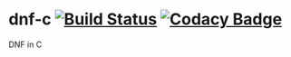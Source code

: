 # dnf-c [![Build Status](https://travis-ci.org/LukeMS/dnf-c.svg?branch=master)](https://travis-ci.org/LukeMS/dnf-c) [![Codacy Badge](https://api.codacy.com/project/badge/Grade/1bb15d69f2884cf89093d5a32a946db2)](https://www.codacy.com/app/LukeMS/dnf-c?utm_source=github.com&amp;utm_medium=referral&amp;utm_content=LukeMS/dnf-c&amp;utm_campaign=Badge_Grade)
DNF in C
